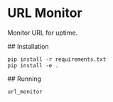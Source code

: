 # URL Monitor

Monitor URL for uptime.

## Installation
```
pip install -r requirements.txt
pip install -e .
```

## Running
```
url_monitor
```
